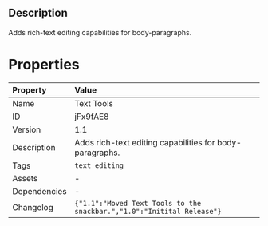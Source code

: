<h2>Description</h2><p>Adds rich-text editing capabilities for body-paragraphs.</p>

# Properties

| Property | Value |
| :--- | :--- |
| Name | Text Tools |
| ID | jFx9fAE8 |
| Version | 1.1 |
| Description | Adds rich-text editing capabilities for body-paragraphs. |
| Tags | `text editing` |
| Assets | - |
| Dependencies | - |
| Changelog | `{"1.1":"Moved Text Tools to the snackbar.","1.0":"Initital Release"}` |